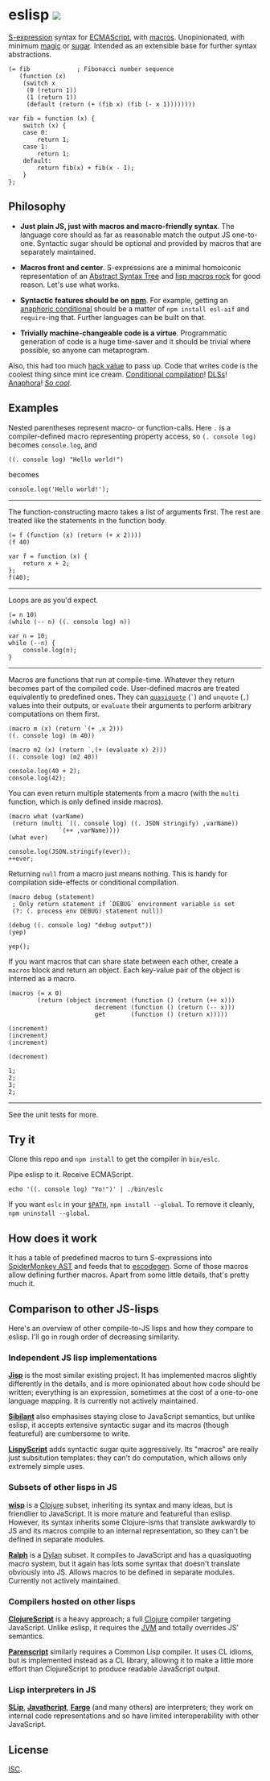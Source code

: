 # eslisp [![](https://img.shields.io/badge/api-unstable-red.svg?style=flat-square)][1]

[S-expression][2] syntax for [ECMAScript][3], with [macros][4].  Unopinionated,
with minimum [magic][5] or [sugar][6].  Intended as an extensible base for
further syntax abstractions.

<!-- !test program ./bin/eslc | head -c -1 -->

<!-- !test in fib -->

    (= fib             ; Fibonacci number sequence
       (function (x)
        (switch x
         (0 (return 1))
         (1 (return 1))
         (default (return (+ (fib x) (fib (- x 1))))))))

<!-- !test out fib -->

    var fib = function (x) {
        switch (x) {
        case 0:
            return 1;
        case 1:
            return 1;
        default:
            return fib(x) + fib(x - 1);
        }
    };

## Philosophy

-   **Just plain JS, just with macros and macro-friendly syntax**.  The
    language core should as far as reasonable match the output JS one-to-one.
    Syntactic sugar should be optional and provided by macros that are
    separately maintained.

-   **Macros front and center**.  S-expressions are a minimal homoiconic
    representation of an [Abstract Syntax Tree][7] and [lisp macros rock][8]
    for good reason.  Let's use what works.

-   **Syntactic features should be on [npm][9]**.  For example, getting an
    [anaphoric conditional][10] should be a matter of `npm install esl-aif` and
    `require`-ing that.  Further languages can be built on that.

-   **Trivially machine-changeable code is a virtue**.  Programmatic generation
    of code is a huge time-saver and it should be trivial where possible, so
    anyone can metaprogram.

Also, this had too much [hack value][11] to pass up.  Code that writes code is
the coolest thing since mint ice cream.  [Conditional compilation][12]!
[DLSs][13]!  [Anaphora][14]!  [*So cool*][15].

## Examples

Nested parentheses represent macro- or function-calls.  Here `.` is a
compiler-defined macro representing property access, so `(. console log)`
becomes `console.log`, and

<!-- !test in initial -->

    ((. console log) "Hello world!")

becomes

<!-- !test out initial -->

    console.log('Hello world!');

* * *

The function-constructing macro takes a list of arguments first.  The rest are
treated like the statements in the function body.

<!-- !test in func and call -->

    (= f (function (x) (return (+ x 2))))
    (f 40)

<!-- !test out func and call -->

    var f = function (x) {
        return x + 2;
    };
    f(40);

* * *

Loops are as you'd expect.

<!-- !test in while loop -->

    (= n 10)
    (while (-- n) ((. console log) n))

<!-- !test out while loop -->

    var n = 10;
    while (--n) {
        console.log(n);
    }

* * *

Macros are functions that run at compile-time.  Whatever they return becomes
part of the compiled code.  User-defined macros are treated equivalently to
predefined ones.  They can [`quasiquote`][16] (`` ` ``) and `unquote` (`,`)
values into their outputs, or `evaluate` their arguments to perform arbitrary
computations on them first.

<!-- !test in macro and call -->

    (macro m (x) (return `(+ ,x 2)))
    ((. console log) (m 40))

    (macro m2 (x) (return `,(+ (evaluate x) 2)))
    ((. console log) (m2 40))

<!-- !test out macro and call -->

    console.log(40 + 2);
    console.log(42);

You can even return multiple statements from a macro (with the `multi`
function, which is only defined inside macros).

<!-- !test in multiple-return macro -->

    (macro what (varName)
     (return (multi `((. console log) ((. JSON stringify) ,varName))
                  `(++ ,varName))))
    (what ever)

<!-- !test out multiple-return macro -->

    console.log(JSON.stringify(ever));
    ++ever;

Returning `null` from a macro just means nothing.  This is handy for
compilation side-effects or conditional compilation.

<!-- !test in nothing-returning macro -->

    (macro debug (statement)
     ; Only return statement if `DEBUG` environment variable is set
     (?: (. process env DEBUG) statement null))

    (debug ((. console log) "debug output"))
    (yep)

<!-- !test out nothing-returning macro -->

    yep();

If you want macros that can share state between each other, create a `macros`
block and return an object.  Each key-value pair of the object is interned as a
macro.

<!-- !test in macros block -->

    (macros (= x 0)
            (return (object increment (function () (return (++ x)))
                            decrement (function () (return (-- x)))
                            get       (function () (return x)))))

    (increment)
    (increment)
    (increment)

    (decrement)

<!-- !test out macros block -->

    1;
    2;
    3;
    2;

* * *

See the unit tests for more.

## Try it

Clone this repo and `npm install` to get the compiler in `bin/eslc`.

Pipe eslisp to it. Receive ECMAScript.

    echo '((. console log) "Yo!")' | ./bin/eslc

If you want `eslc` in your [`$PATH`][17], `npm install --global`.  To remove it
cleanly, `npm uninstall --global`.

## How does it work

It has a table of predefined macros to turn S-expressions into [SpiderMonkey
AST][18] and feeds that to [escodegen][19].  Some of those macros allow
defining further macros.  Apart from some little details, that's pretty much
it.

## Comparison to other JS-lisps

Here's an overview of other compile-to-JS lisps and how they compare to eslisp.
I'll go in rough order of decreasing similarity.

### Independent JS lisp implementations

[**Jisp**][20] is the most similar existing project. It has implemented macros
slightly differently in the details, and is more opinionated about how code
should be written; everything is an expression, sometimes at the cost of a
one-to-one language mapping.  It is currently not actively maintained.

[**Sibilant**][21] also emphasises staying close to JavaScript semantics, but
unlike eslisp, it accepts extensive syntactic sugar and its macros (though
featureful) are cumbersome to write.

[**LispyScript**][22] adds syntactic sugar quite aggressively.  Its "macros"
are really just subsitution templates: they can't do computation, which allows
only extremely simple uses.

### Subsets of other lisps in JS

[**wisp**][23] is a [Clojure][24] subset, inheriting its syntax and many ideas,
but is friendlier to JavaScript.  It is more mature and featureful than eslisp.
However, its syntax inherits some Clojure-isms that translate awkwardly to JS
and its macros compile to an internal representation, so they can't be defined
in separate modules.

[**Ralph**][25] is a [Dylan][26] subset.  It compiles to JavaScript and has a
quasiquoting macro system, but it again has lots some syntax that doesn't
translate obviously into JS.  Allows macros to be defined in separate modules.
Currently not actively maintained.

### Compilers hosted on other lisps

[**ClojureScript**][27] is a heavy approach; a full [Clojure][28] compiler
targeting JavaScript.  Unlike eslisp, it requires the [JVM][29] and totally
overrides JS' semantics.

[**Parenscript**][30] similarly requires a Common Lisp compiler.  It uses CL
idioms, but is implemented instead as a CL library, allowing it to make a
little more effort than ClojureScript to produce readable JavaScript output.

### Lisp interpreters in JS

[**SLip**][31], [**Javathcript**][32], [**Fargo**][33] (and many others) are
interpreters; they work on internal code representations and so have limited
interoperability with other JavaScript.

## License

[ISC][34].

[1]: http://semver.org/
[2]: https://en.wikipedia.org/wiki/S-expression
[3]: http://en.wikipedia.org/wiki/ECMAScript
[4]: http://stackoverflow.com/questions/267862/what-makes-lisp-macros-so-special
[5]: http://www.catb.org/jargon/html/M/magic.html
[6]: http://en.wikipedia.org/wiki/Syntactic_sugar
[7]: http://en.wikipedia.org/wiki/Abstract_syntax_tree
[8]: http://blog.rongarret.info/2015/05/why-lisp.html
[9]: https://www.npmjs.com/
[10]: https://en.wikipedia.org/wiki/Anaphoric_macro
[11]: http://www.catb.org/jargon/html/H/hack-value.html
[12]: http://en.wikipedia.org/wiki/Conditional_compilation
[13]: http://en.wikipedia.org/wiki/Domain-specific_language
[14]: http://en.wikipedia.org/wiki/Anaphoric_macro
[15]: http://c2.com/cgi/wiki?LispMacro
[16]: http://axisofeval.blogspot.co.uk/2013/04/a-quasiquote-i-can-understand.html
[17]: http://en.wikipedia.org/wiki/PATH_(variable)
[18]: https://developer.mozilla.org/en-US/docs/Mozilla/Projects/SpiderMonkey/Parser_API
[19]: https://github.com/estools/escodegen
[20]: http://jisp.io/
[21]: http://sibilantjs.info/
[22]: http://lispyscript.com/
[23]: https://github.com/Gozala/wisp
[24]: http://clojure.org/
[25]: https://github.com/turbolent/ralph
[26]: http://en.wikipedia.org/wiki/Dylan_(programming_language)
[27]: https://github.com/clojure/clojurescript
[28]: http://clojure.org/
[29]: http://en.wikipedia.org/wiki/Java_virtual_machine
[30]: https://common-lisp.net/project/parenscript/
[31]: http://lisperator.net/slip/
[32]: http://kybernetikos.github.io/Javathcript/
[33]: https://github.com/jcoglan/fargo
[34]: http://opensource.org/licenses/ISC
